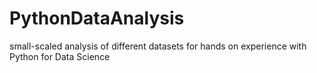# PythonDataAnalysis
small-scaled analysis of different datasets for hands on experience with Python for Data Science
